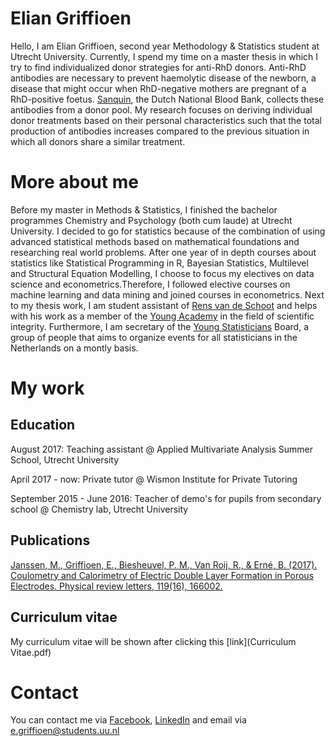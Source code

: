 # Elian Griffioen

Hello, I am Elian Griffioen, second year Methodology & Statistics student at Utrecht University. Currently, I spend my time on a master thesis in which I try to find individualized donor strategies for anti-RhD donors. Anti-RhD antibodies are necessary to prevent haemolytic disease of the newborn, a disease that might occur when RhD-negative mothers are pregnant of a RhD-positive foetus. [Sanquin](https://www.sanquin.nl/en/), the Dutch National Blood Bank, collects these antibodies from a donor pool. My research focuses on deriving individual donor treatments based on their personal characteristics such that the total production of antibodies increases compared to the previous situation in which all donors share a similar treatment.

# More about me
Before my master in Methods & Statistics, I finished the bachelor programmes Chemistry and Psychology (both cum laude) at Utrecht University. I decided to go for statistics because of the combination of using advanced statistical methods based on mathematical foundations and researching real world problems. After one year of in depth courses about statistics like Statistical Programming in R, Bayesian Statistics, Multilevel and Structural Equation Modelling, I choose to focus my electives on data science and econometrics.Therefore, I followed elective courses on machine learning and data mining and joined courses in econometrics. Next to my thesis work, I am student assistant of [Rens van de Schoot](https://www.rensvandeschoot.com/elian-griffioen/) and helps with his work as a member of the [Young Academy](https://www.dejongeakademie.nl/en?set_language=en) in the field of scientific integrity. Furthermore, I am secretary of the [Young Statisticians](http://youngstatisticians.nl/index.html) Board, a group of people that aims to organize events for all statisticians in the Netherlands on a montly basis.

# My work

## Education

August 2017: Teaching assistant @ Applied Multivariate Analysis Summer School, Utrecht University

April 2017 - now: Private tutor @ Wismon Institute for Private Tutoring

September 2015 - June 2016: Teacher of demo's for pupils from secondary school @ Chemistry lab, Utrecht University

## Publications

[Janssen, M., Griffioen, E., Biesheuvel, P. M., Van Roij, R., & Erné, B. (2017). Coulometry and Calorimetry of Electric Double Layer Formation in Porous Electrodes. Physical review letters, 119(16), 166002.](https://arxiv.org/pdf/1707.00120.pdf)

## Curriculum vitae

My curriculum vitae will be shown after clicking this [link](Curriculum Vitae.pdf)

# Contact

You can contact me via [Facebook](https://www.facebook.com/elian.griffioen?ref=bookmarks), [LinkedIn](https://www.linkedin.com/in/elian-griffioen-5b7818103/) and email via e.griffioen@students.uu.nl
